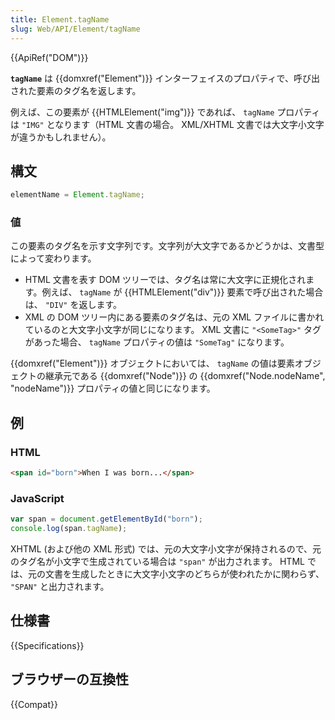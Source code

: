 ```yaml
---
title: Element.tagName
slug: Web/API/Element/tagName
---
```

{{ApiRef("DOM")}}

**`tagName`** は {{domxref("Element")}} インターフェイスのプロパティで、呼び出された要素のタグ名を返します。

例えば、この要素が {{HTMLElement("img")}} であれば、 `tagName` プロパティは `"IMG"` となります（HTML 文書の場合。 XML/XHTML 文書では大文字小文字が違うかもしれません）。

## 構文

```js
elementName = Element.tagName;
```

### 値

この要素のタグ名を示す文字列です。文字列が大文字であるかどうかは、文書型によって変わります。

- HTML 文書を表す DOM ツリーでは、タグ名は常に大文字に正規化されます。例えば、 `tagName` が {{HTMLElement("div")}} 要素で呼び出された場合は、 `"DIV"` を返します。
- XML の DOM ツリー内にある要素のタグ名は、元の XML ファイルに書かれているのと大文字小文字が同じになります。 XML 文書に `"<SomeTag>"` タグがあった場合、 `tagName` プロパティの値は `"SomeTag"` になります。

{{domxref("Element")}} オブジェクトにおいては、 `tagName` の値は要素オブジェクトの継承元である {{domxref("Node")}} の {{domxref("Node.nodeName", "nodeName")}} プロパティの値と同じになります。

## 例

### HTML

```html
<span id="born">When I was born...</span>
```

### JavaScript

```js
var span = document.getElementById("born");
console.log(span.tagName);
```

XHTML (および他の XML 形式) では、元の大文字小文字が保持されるので、元のタグ名が小文字で生成されている場合は `"span"` が出力されます。
HTML では、元の文書を生成したときに大文字小文字のどちらが使われたかに関わらず、 `"SPAN"` と出力されます。

## 仕様書

{{Specifications}}

## ブラウザーの互換性

{{Compat}}
